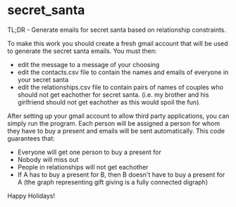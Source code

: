 # secret_santa
TL;DR - Generate emails for secret santa based on relationship constraints.

To make this work you should create a fresh gmail account that will be used to generate the secret santa emails. You must then:
- edit the message to a message of your choosing
- edit the contacts.csv file to contain the names and emails of everyone in your secret santa
- edit the relationships.csv file to contain pairs of names of couples who should not get eachother for secret santa. (i.e. my brother and his girlfriend should not get eachother as this would spoil the fun).

After setting up your gmail account to allow third party applications, you can simply run the program. Each person will be assigned a person for whom they have to buy a present and emails will be sent automatically. This code guarantees that:
- Everyone will get one person to buy a present for
- Nobody will miss out
- People in relationships will not get eachother
- If A has to buy a present for B, then B doesn't have to buy a present for A (the graph representing gift giving is a fully connected digraph)

Happy Holidays!
